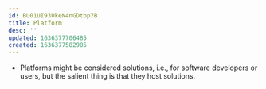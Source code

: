 ```yaml
---
id: BU01UI93UkeN4nGDtbp7B
title: Platform
desc: ''
updated: 1636377706485
created: 1636377582985
---
```




- Platforms might be considered solutions, i.e., for software developers or users, but the salient thing is that they host solutions.
